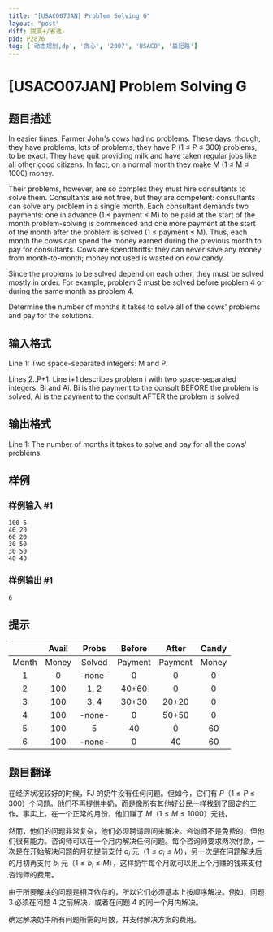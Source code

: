 ```yaml
---
title: "[USACO07JAN] Problem Solving G"
layout: "post"
diff: 提高+/省选-
pid: P2876
tag: ['动态规划,dp', '贪心', '2007', 'USACO', '最短路']
---
```

# [USACO07JAN] Problem Solving G
## 题目描述

In easier times, Farmer John's cows had no problems. These days, though, they have problems, lots of problems; they have P (1 ≤ P ≤ 300) problems, to be exact. They have quit providing milk and have taken regular jobs like all other good citizens. In fact, on a normal month they make M (1 ≤ M ≤ 1000) money.

Their problems, however, are so complex they must hire consultants to solve them. Consultants are not free, but they are competent: consultants can solve any problem in a single month. Each consultant demands two payments: one in advance (1 ≤ payment ≤ M) to be paid at the start of the month problem-solving is commenced and one more payment at the start of the month after the problem is solved (1 ≤ payment ≤ M). Thus, each month the cows can spend the money earned during the previous month to pay for consultants. Cows are spendthrifts: they can never save any money from month-to-month; money not used is wasted on cow candy.

Since the problems to be solved depend on each other, they must be solved mostly in order. For example, problem 3 must be solved before problem 4 or during the same month as problem 4.

Determine the number of months it takes to solve all of the cows' problems and pay for the solutions.


## 输入格式

Line 1: Two space-separated integers: M and P.


Lines 2..P+1: Line i+1 describes problem i with two space-separated integers: Bi and Ai. Bi is the payment to the consult BEFORE the problem is solved; Ai is the payment to the consult AFTER the problem is solved.


## 输出格式

Line 1: The number of months it takes to solve and pay for all the cows' problems.

## 样例

### 样例输入 #1
```
100 5
40 20
60 20
30 50
30 50
40 40
```
### 样例输出 #1
```
6
```
## 提示

|      | Avail | Probs  | Before  | After   | Candy  |
| :-----------: | :-----------: | :-----------: | :-----------: | :-----------: | :-----------: |
|Month | Money | Solved | Payment | Payment | Money  |
| 1    | 0     | -none- | 0       | 0       | 0      |
| 2    | 100   | 1, 2   | 40+60   | 0       | 0      |
| 3    | 100   | 3, 4   | 30+30   | 20+20   | 0      |
| 4    | 100   | -none- | 0       | 50+50   | 0      |
| 5    | 100   | 5      | 40      | 0       | 60     |
| 6    | 100   | -none- | 0       | 40      | 60     |
## 题目翻译

在经济状况较好的时候，FJ 的奶牛没有任何问题。但如今，它们有 $P$（$1 \le P \le 300$）个问题。他们不再提供牛奶，而是像所有其他好公民一样找到了固定的工作。事实上，在一个正常的月份，他们赚了 $M$（$1 \le M \le 1000$）元钱。 

然而，他们的问题非常复杂，他们必须聘请顾问来解决。咨询师不是免费的，但他们很有能力。咨询师可以在一个月内解决任何问题。每个咨询师要求两次付款，一次是在开始解决问题的月初提前支付 $a_i$ 元（$1 \le a_i \le M$），另一次是在问题解决后的月初再支付 $b_i$ 元（$1 \le b_i \le M$），这样奶牛每个月就可以用上个月赚的钱来支付咨询师的费用。

由于所要解决的问题是相互依存的，所以它们必须基本上按顺序解决。例如，问题 $3$ 必须在问题 $4$ 之前解决，或者在问题 $4$ 的同一个月内解决。 

确定解决奶牛所有问题所需的月数，并支付解决方案的费用。
